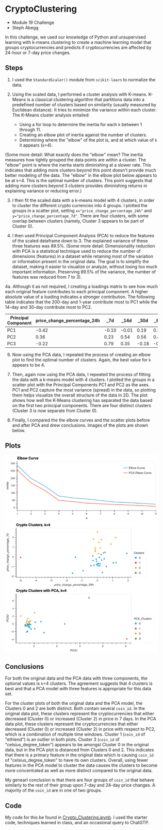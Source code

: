 # CryptoClustering
- Module 19 Challenge
- Steph Abegg

In this challenge, we used our knowledge of Python and unsupervised learning with k-means clustering to create a machine learning model that groups cryptocurrencies and predicts if cryptocurrencies are affected by 24-hour or 7-day price changes.

## Steps

1. I used the `StandardScaler()` module from `scikit-learn` to normalize the data.

2. Using the scaled data, I performed a cluster analysis with K-means. K-Means is a classical clustering algorithm that partitions data into a predefined number of clusters based on similarity (usually measured by Euclidean distance). It tries to minimize the variance within each cluster. The K-Means cluster analysis entailed:
   - Using a for loop to determine the inertia for each `k` between 1 through 11.
   - Creating an elbow plot of inertia against the number of clusters.
   - Determining where the "elbow" of the plot is, and at which value of `k` it appears (`k`=4).

(Some more detail: What exactly does the "elbow" mean? The inertia measures how tightly grouped the data points are within a cluster. The "elbow" point is where the inertia starts diminishing at a slower rate. This indicates that adding more clusters beyond this point doesn't provide much better modeling of the data. The "elbow" in the elbow plot below appears to be at `k`=4. This is the optimal number of clusters. This point suggests that adding more clusters beyond 3 clusters provides diminishing returns in explaining variance or reducing error.)

3. I then fit the scaled data with a k-means model with 4 clusters, in order to cluster the different crypto currencies into 4 groups. I plotted the groups in a scatter plot, setting `x="price_change_percentage_24h"` and `y="price_change_percentage_7d"`.  There are four  clusters, with some overlap between clusters (namely, Cluster 3 appears to be part of Cluster 0).

4. I then used Principal Component Analysis (PCA) to reduce the features of the scaled dataframe down to 3. The explained variance of these three features was 89.5%. (Some more detail: Dimensionality reduction with PCA is a statistical technique used to reduce the number of dimensions (features) in a dataset while retaining most of the variation or information present in the original data. The goal is to simplify the dataset, making it easier to visualize or analyze, without losing too much important information. Preserving 89.5% of the variance, the number of features was reduced from 7 to 3).

4a. Although it as not required, I creating a loadings matrix to see how much each original feature contributes to each principal component. A higher absolute value of a loading indicates a stronger contribution. The following table indicates that the 200-day and 1-year contribute most to PC1 while the 14-day and 30-day contribute most to PC2.

| Principal Component | price_change_percentage_24h | _7d | _14d | _30d | _60d | _200d | _1y |
|----------|----------|----------| ----------| ----------| ----------| ----------| ----------|
| PC1 | -0.42  | -0.10 | -0.01 | 0.19  | 0.32 | 0.59 | 0.57 |
| PC2 | 0.36  | 0.23 | 0.54 | 0.56 | 0.43 | 0.03  | -0.15 |
| PC3 | -0.22 | 0.79 | 0.35 | -0.18 | -0.36 |  0.04 | 0.21 |

6. Now using the PCA data, I repeated the process of creating an elbow plot to find the optimal number of clusters. Again, the best value for `k` appears to be 4. 

7. Then, again now using the PCA data, I repeated the process of fitting the data with a k-means model with 4 clusters. I plotted the groups in a scatter plot with the Principal Components PC1 and PC2 as the axes. PC1 and PC2 capture the most variance (spread) in the data, so plotting them helps visualize the overall structure of the data in 2D. The plot shows how well the K-Means clustering has separated the data based on the first two principal components. There are four distinct clusters (Cluster 3 is now separate from Cluster 0).
   
8. Finally, I compared the the elbow curves and the scatter plots before and after PCA and drew conclusions. Images of the plots are shown below.

## Plots

<img src="images/elbow_plots.png" width=700>
<img src="images/cluster_plots.png" width=700>

## Conclusions

For both the original data and the PCA data with three components, the optional values is `k`=4 clusters. The agreement suggests that 4 clusters is best and that a PCA model with three features is appropriate for this data set.

For the cluster plots of both the original data and the PCA model, the Clusters 0 and 2 are both distinct. Both contain several `coin_id`. In the original data plot, these clusters represent the cryptocurrencies that either decreased (Cluster 0) or increased (Cluster 2) in price in 7 days. In the PCA data plot, these clusters represent the cryptocurrencies that either decreased (Cluster 0) or increased (Cluster 2) in price with respect to PC2, which is a combination of multiple time windows. Cluster 1 (`coin_id` of "ethlend") is an outlier in both plots. Cluster 3 (`coin_id` of "celsius_degree_token") appears to be amongst Cluster 0 in the original data, but in the  PCA plot is distanced from Clusters 0 and 2. This indicates that there is a primary feature in the original data which is causing `coin_id` of "celsius_degree_token" to have its own clusters. Overall, using fewer features in the PCA model to cluster the data causes the clusters to become more concentrated as well as more distinct compared to the original data.

My genearl conclusion is that there are four groups of `coin_id` that behave similarly to the rest of their group upon 7-day and 24-day price changes. A majority of the `coin_id` are in one of two groups.

## Code

My code for this be found in [Crypto_Clustering.ipynb](Crypto_Clustering.ipynb). I used the starter code, techniques learned in class, and an occasional query to ChatGTP.
